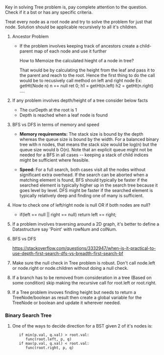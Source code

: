 Key in solving Tree problem is, 
pay complete attention to the question. Check if it a bst or has any specific criteria. 

Treat every node as a root node and try to solve the problem for just that node. Solution should be applicable recursively to all it's children.


1. Ancestor Problem
   - If the problem involves keeping track of ancestors create a child-parent map of each node and use it further

      How to Memoize the calculated hieght of a node in tree?
      
      
      That would be by calculating the height from the leaf and pass it to the parent and reach to the root.
      Hence the first thing to do the call would be to recusively call method on left and right node
      Ex: getHt(Node n) 
            n == null ret 0;
           h1 = getHt(n.left)
           h2 = getHt(n.right)
          ....
      

2. If any problem involves depth/height of a tree consider below facts
   - The curDepth at the root is 1
   - Depth is reached when a leaf node is found


3. BFS vs DFS in terms of memory and speed


   - **Memory requirements:** The stack size is bound by the depth whereas the queue size is bound by the width. For a balanced binary tree with n nodes, that means the stack size would be log(n) but the queue size would b O(n). Note that an explicit queue might not be needed for a BFS in all cases -- keeping a stack of child indices might be sufficient where feasible.


   - **Speed:** For a full search, both cases visit all the nodes without significant extra overhead. If the search can be aborted when a matching element is found, BFS should typically be faster if the searched element is typically higher up in the search tree because it goes level by level. DFS might be faster if the searched element is typically relatively deep and finding one of many is sufficient.
   
   
4. How to check one of left/right node is null OR if both nodes are null? 

   - if(left == null || right == null) return left == right;
   
5. If a problem involves traversing around a 2D graph, it's better to define a Datastructure say 'Point' with rowNum and colNum.

6. BFS vs DFS

   https://stackoverflow.com/questions/3332947/when-is-it-practical-to-use-depth-first-search-dfs-vs-breadth-first-search-bf

7. Make sure the null check in Tree problem is robust. Don't call node.left or node.right or node.children without doing a null check.

8. If a branch has to be removed from consideration in a tree (Based on some condition) skip making the recursive call for root.left or root.right. 

9. If a Tree problem invoves finding height but needs to return a TreeNode/boolean as result then create a global variable for the TreeNode or boolean and update it wherever needed.


### Binary Search Tree
1. One of the ways to decide direction for a BST given 2 of it's nodes is:
   ```
      if min(p.val, q.val) > root.val:
         func(root.left, p, q)
      if max(p.val, q.val) < root.val:
         func(root.right, p, q)
   ``` 
